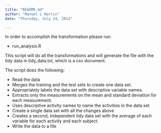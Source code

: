 ```yaml
---
title: "README.md"
author: "Manuel L Martin"
date: "Thursday, July 24, 2014"

---
```


In order to accomplish the transformation please run:
- run_analysis.R

This script will do all the transformations and will generate the file with the tidy data in tidy_data.txt, which is a csv document.

The script does the following:
- Read the data
- Merges the training and the test sets to create one data set.
- Appropriately labels the data set with descriptive variable names. 
- Extracts only the measurements on the mean and standard deviation for each measurement. 
- Uses descriptive activity names to name the activities in the data set
- Create a single data set with all the changes above
- Creates a second, independent tidy data set with the average of each variable for each activity and each subject. 
- Write the data to a file
